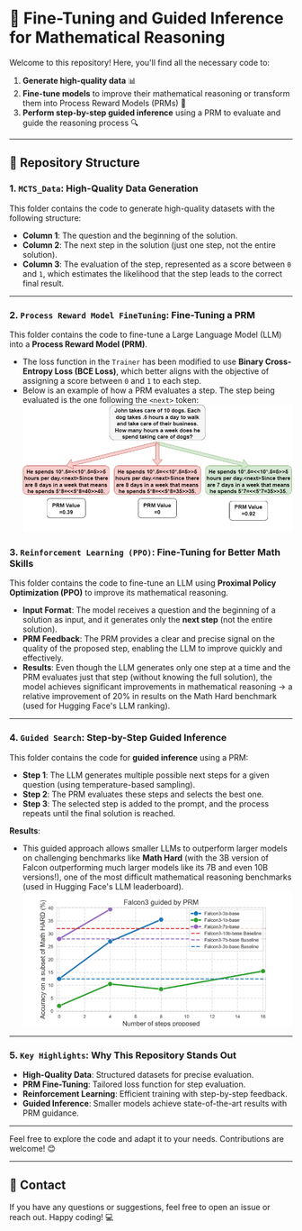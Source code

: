 # 🚀 Fine-Tuning and Guided Inference for Mathematical Reasoning

Welcome to this repository! Here, you'll find all the necessary code to:

1. **Generate high-quality data** 📊  
2. **Fine-tune models** to improve their mathematical reasoning or transform them into Process Reward Models (PRMs) 🧠  
3. **Perform step-by-step guided inference** using a PRM to evaluate and guide the reasoning process 🔍  

---

## 📂 Repository Structure

### 1. **`MCTS_Data`**: High-Quality Data Generation  
This folder contains the code to generate high-quality datasets with the following structure:  
- **Column 1**: The question and the beginning of the solution.  
- **Column 2**: The next step in the solution (just one step, not the entire solution).  
- **Column 3**: The evaluation of the step, represented as a score between `0` and `1`, which estimates the likelihood that the step leads to the correct final result.  

---

### 2. **`Process Reward Model FineTuning`**: Fine-Tuning a PRM  
This folder contains the code to fine-tune a Large Language Model (LLM) into a **Process Reward Model (PRM)**.  
- The loss function in the `Trainer` has been modified to use **Binary Cross-Entropy Loss (BCE Loss)**, which better aligns with the objective of assigning a score between `0` and `1` to each step.  
- Below is an example of how a PRM evaluates a step. The step being evaluated is the one following the `<next>` token:  
![PRM validation](images/prmtest.png)
### 3. **`Reinforcement Learning (PPO)`**: Fine-Tuning for Better Math Skills  
This folder contains the code to fine-tune an LLM using **Proximal Policy Optimization (PPO)** to improve its mathematical reasoning.  

- **Input Format**: The model receives a question and the beginning of a solution as input, and it generates only the **next step** (not the entire solution).  
- **PRM Feedback**: The PRM provides a clear and precise signal on the quality of the proposed step, enabling the LLM to improve quickly and effectively.  
- **Results**: Even though the LLM generates only one step at a time and the PRM evaluates just that step (without knowing the full solution), the model achieves significant improvements in mathematical reasoning -> a relative improvement of 20% in results on the Math Hard benchmark (used for Hugging Face's LLM ranking).  

---

### 4. **`Guided Search`**: Step-by-Step Guided Inference  
This folder contains the code for **guided inference** using a PRM:  

- **Step 1**: The LLM generates multiple possible next steps for a given question (using temperature-based sampling).  
- **Step 2**: The PRM evaluates these steps and selects the best one.  
- **Step 3**: The selected step is added to the prompt, and the process repeats until the final solution is reached.  

**Results**:  
- This guided approach allows smaller LLMs to outperform larger models on challenging benchmarks like **Math Hard** (with the 3B version of Falcon outperforming much larger models like its 7B and even 10B versions!), one of the most difficult mathematical reasoning benchmarks (used in Hugging Face's LLM leaderboard).  
![Guided Search](images/gs.png)
---

### 5. **`Key Highlights`**: Why This Repository Stands Out  
- **High-Quality Data**: Structured datasets for precise evaluation.  
- **PRM Fine-Tuning**: Tailored loss function for step evaluation.  
- **Reinforcement Learning**: Efficient training with step-by-step feedback.  
- **Guided Inference**: Smaller models achieve state-of-the-art results with PRM guidance.  

---

Feel free to explore the code and adapt it to your needs. Contributions are welcome! 😊  

---

## 📧 Contact  
If you have any questions or suggestions, feel free to open an issue or reach out. Happy coding! 💻
